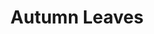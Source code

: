 ---
title: Autumn Leaves
tagline: Jouer avec la piste d'accompagnement
key: Mi mineur (Em)
type: backing-track
difficulty: difficile
youtube: https://youtu.be/KTs_cON_EI8?si=AEYf5hLdXECYPjSa
active: false
---